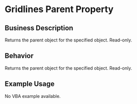 # Gridlines Parent Property

## Business Description
Returns the parent object for the specified object. Read-only.

## Behavior
Returns the parent object for the specified object. Read-only.

## Example Usage
No VBA example available.